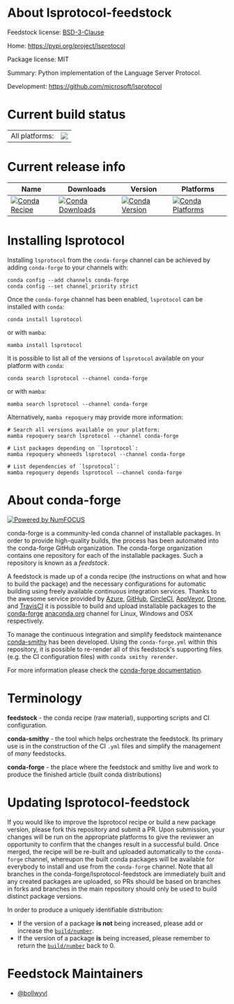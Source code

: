 About lsprotocol-feedstock
==========================

Feedstock license: [BSD-3-Clause](https://github.com/conda-forge/lsprotocol-feedstock/blob/main/LICENSE.txt)

Home: https://pypi.org/project/lsprotocol

Package license: MIT

Summary: Python implementation of the Language Server Protocol.

Development: https://github.com/microsoft/lsprotocol

Current build status
====================


<table><tr><td>All platforms:</td>
    <td>
      <a href="https://dev.azure.com/conda-forge/feedstock-builds/_build/latest?definitionId=18219&branchName=main">
        <img src="https://dev.azure.com/conda-forge/feedstock-builds/_apis/build/status/lsprotocol-feedstock?branchName=main">
      </a>
    </td>
  </tr>
</table>

Current release info
====================

| Name | Downloads | Version | Platforms |
| --- | --- | --- | --- |
| [![Conda Recipe](https://img.shields.io/badge/recipe-lsprotocol-green.svg)](https://anaconda.org/conda-forge/lsprotocol) | [![Conda Downloads](https://img.shields.io/conda/dn/conda-forge/lsprotocol.svg)](https://anaconda.org/conda-forge/lsprotocol) | [![Conda Version](https://img.shields.io/conda/vn/conda-forge/lsprotocol.svg)](https://anaconda.org/conda-forge/lsprotocol) | [![Conda Platforms](https://img.shields.io/conda/pn/conda-forge/lsprotocol.svg)](https://anaconda.org/conda-forge/lsprotocol) |

Installing lsprotocol
=====================

Installing `lsprotocol` from the `conda-forge` channel can be achieved by adding `conda-forge` to your channels with:

```
conda config --add channels conda-forge
conda config --set channel_priority strict
```

Once the `conda-forge` channel has been enabled, `lsprotocol` can be installed with `conda`:

```
conda install lsprotocol
```

or with `mamba`:

```
mamba install lsprotocol
```

It is possible to list all of the versions of `lsprotocol` available on your platform with `conda`:

```
conda search lsprotocol --channel conda-forge
```

or with `mamba`:

```
mamba search lsprotocol --channel conda-forge
```

Alternatively, `mamba repoquery` may provide more information:

```
# Search all versions available on your platform:
mamba repoquery search lsprotocol --channel conda-forge

# List packages depending on `lsprotocol`:
mamba repoquery whoneeds lsprotocol --channel conda-forge

# List dependencies of `lsprotocol`:
mamba repoquery depends lsprotocol --channel conda-forge
```


About conda-forge
=================

[![Powered by
NumFOCUS](https://img.shields.io/badge/powered%20by-NumFOCUS-orange.svg?style=flat&colorA=E1523D&colorB=007D8A)](https://numfocus.org)

conda-forge is a community-led conda channel of installable packages.
In order to provide high-quality builds, the process has been automated into the
conda-forge GitHub organization. The conda-forge organization contains one repository
for each of the installable packages. Such a repository is known as a *feedstock*.

A feedstock is made up of a conda recipe (the instructions on what and how to build
the package) and the necessary configurations for automatic building using freely
available continuous integration services. Thanks to the awesome service provided by
[Azure](https://azure.microsoft.com/en-us/services/devops/), [GitHub](https://github.com/),
[CircleCI](https://circleci.com/), [AppVeyor](https://www.appveyor.com/),
[Drone](https://cloud.drone.io/welcome), and [TravisCI](https://travis-ci.com/)
it is possible to build and upload installable packages to the
[conda-forge](https://anaconda.org/conda-forge) [anaconda.org](https://anaconda.org/)
channel for Linux, Windows and OSX respectively.

To manage the continuous integration and simplify feedstock maintenance
[conda-smithy](https://github.com/conda-forge/conda-smithy) has been developed.
Using the ``conda-forge.yml`` within this repository, it is possible to re-render all of
this feedstock's supporting files (e.g. the CI configuration files) with ``conda smithy rerender``.

For more information please check the [conda-forge documentation](https://conda-forge.org/docs/).

Terminology
===========

**feedstock** - the conda recipe (raw material), supporting scripts and CI configuration.

**conda-smithy** - the tool which helps orchestrate the feedstock.
                   Its primary use is in the construction of the CI ``.yml`` files
                   and simplify the management of *many* feedstocks.

**conda-forge** - the place where the feedstock and smithy live and work to
                  produce the finished article (built conda distributions)


Updating lsprotocol-feedstock
=============================

If you would like to improve the lsprotocol recipe or build a new
package version, please fork this repository and submit a PR. Upon submission,
your changes will be run on the appropriate platforms to give the reviewer an
opportunity to confirm that the changes result in a successful build. Once
merged, the recipe will be re-built and uploaded automatically to the
`conda-forge` channel, whereupon the built conda packages will be available for
everybody to install and use from the `conda-forge` channel.
Note that all branches in the conda-forge/lsprotocol-feedstock are
immediately built and any created packages are uploaded, so PRs should be based
on branches in forks and branches in the main repository should only be used to
build distinct package versions.

In order to produce a uniquely identifiable distribution:
 * If the version of a package **is not** being increased, please add or increase
   the [``build/number``](https://docs.conda.io/projects/conda-build/en/latest/resources/define-metadata.html#build-number-and-string).
 * If the version of a package **is** being increased, please remember to return
   the [``build/number``](https://docs.conda.io/projects/conda-build/en/latest/resources/define-metadata.html#build-number-and-string)
   back to 0.

Feedstock Maintainers
=====================

* [@bollwyvl](https://github.com/bollwyvl/)

